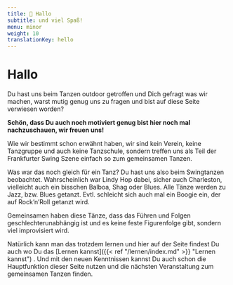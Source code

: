 ```yaml
---
title: 👋 Hallo
subtitle: und viel Spaß!
menu: minor
weight: 10
translationKey: hello
---
```

# Hallo

Du hast uns beim Tanzen outdoor getroffen und Dich gefragt was wir machen, warst mutig genug uns zu fragen und bist auf diese Seite verwiesen worden?

**Schön, dass Du auch noch motiviert genug bist hier noch mal nachzuschauen, wir freuen uns!**

Wie wir bestimmt schon erwähnt haben, wir sind kein Verein, keine Tanzgruppe und auch keine Tanzschule, sondern treffen uns als Teil der Frankfurter Swing Szene einfach so zum gemeinsamen Tanzen.

Was war das noch gleich für ein Tanz? Du hast uns also beim Swingtanzen beobachtet. Wahrscheinlich war Lindy Hop dabei, sicher auch Charleston, vielleicht auch ein bisschen Balboa, Shag oder Blues. Alle Tänze werden zu Jazz, bzw. Blues getanzt. Evtl. schleicht sich auch mal ein Boogie ein, der auf Rock’n’Roll getanzt wird.

Gemeinsamen haben diese Tänze, dass das Führen und Folgen geschlechterunabhängig ist und es keine feste Figurenfolge gibt, sondern viel improvisiert wird.

Natürlich kann man das trotzdem lernen und hier auf der Seite findest Du auch wo Du das [Lernen kannst]({{< ref "/lernen/index.md" >}} "Lernen kannst")
. Und mit den neuen Kenntnissen kannst Du auch schon die Hauptfunktion dieser Seite nutzen und die nächsten Veranstaltung zum gemeinsamen Tanzen finden.